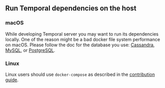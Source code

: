 ## Run Temporal dependencies on the host

### macOS
While developing Temporal server you may want to run its dependencies locally. One of the reason might be
a bad docker file system performance on macOS. Please follow the doc for the database you use:
[Cassandra](macos/cassandra.md), [MySQL](macos/mysql.md), or [PostgreSQL](macos/postgresql.md).

### Linux
Linux users should use `docker-compose` as described in the [contribution guide](../CONTRIBUTING.md). 